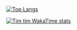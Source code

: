 [![Top Langs](https://stats-a9vfhv60e-bunkdev5674s-projects.vercel.app/api/top-langs/?username=bunkdev5674&layout=donut)](https://github.com/anuraghazra/github-readme-stats)

[![Tim tim WakaTime stats](https://stats-a9vfhv60e-bunkdev5674s-projects.vercel.app/api/wakatime?username=donkeybreath123&theme=radical)](https://github.com/anuraghazra/github-readme-stats)
